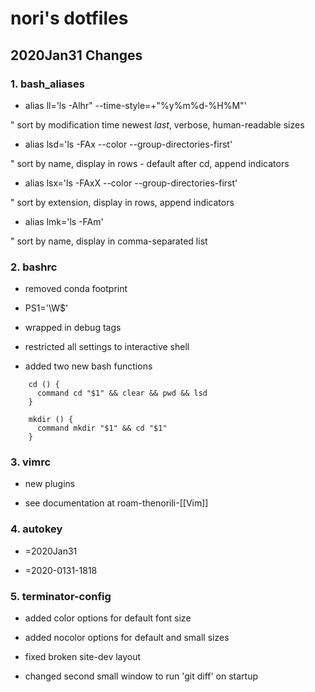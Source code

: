 # nori's dotfiles

## 2020Jan31 Changes

### 1. bash_aliases

  + alias ll='ls -Alhr" --time-style=+"%y%m%d-%H%M"'
  
"    sort by modification time newest *last*, verbose, human-readable sizes
    
  + alias lsd='ls -FAx --color --group-directories-first'
  
"    sort by name, display in rows - default after cd, append indicators
    
  + alias lsx='ls -FAxX --color --group-directories-first'
  
"    sort by extension, display in rows, append indicators
    
  + alias lmk='ls -FAm'
  
"    sort by name, display in comma-separated list

### 2. bashrc

  + removed conda footprint
  
  + PS1='\W\$'
  
  + wrapped in debug tags
  
  + restricted all settings to interactive shell
  
  + added two new bash functions
  
```
    cd () {
      command cd "$1" && clear && pwd && lsd
    }
    
    mkdir () {
      command mkdir "$1" && cd "$1" 
    }
```
### 3. vimrc

  + new plugins
  
  + see documentation at roam-thenorili-[[Vim]]

### 4. autokey

  + <M-d>=2020Jan31
  
  + <M-D>=2020-0131-1818

### 5. terminator-config

  + added color options for default font size
  
  + added nocolor options for default and small sizes
  
  + fixed broken site-dev layout
  
  + changed second small window to run 'git diff' on startup
